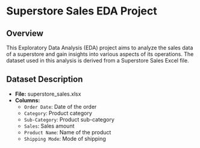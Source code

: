 # Superstore Sales EDA Project

## Overview

This Exploratory Data Analysis (EDA) project aims to analyze the sales data of a superstore and gain insights into various aspects of its operations. The dataset used in this analysis is derived from a Superstore Sales Excel file.

## Dataset Description

- **File:** superstore_sales.xlsx
- **Columns:**
  - `Order Date`: Date of the order
  - `Category`: Product category
  - `Sub-Category`: Product sub-category
  - `Sales`: Sales amount
  - `Product Name`: Name of the product
  - `Shipping Mode`: Mode of shipping


